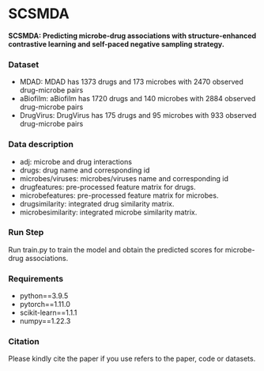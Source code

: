 # SCSMDA
**SCSMDA: Predicting microbe-drug associations with structure-enhanced contrastive learning and self-paced negative sampling strategy.**

### Dataset ###
  * MDAD: MDAD has 1373 drugs and 173 microbes with 2470 observed drug-microbe pairs
  * aBiofilm: aBiofilm has 1720 drugs and 140 microbes with 2884 observed drug-microbe pairs
  * DrugVirus: DrugVirus has 175 drugs and 95 microbes with 933 observed drug-microbe pairs

### Data description ###
* adj: microbe and drug interactions
* drugs: drug name and corresponding id
* microbes/viruses: microbes/viruses name and corresponding id
* drugfeatures: pre-processed feature matrix for drugs.
* microbefeatures: pre-processed feature matrix for microbes.
* drugsimilarity: integrated drug similarity matrix.
* microbesimilarity: integrated microbe similarity matrix.

### Run Step ###
  Run train.py to train the model and obtain the predicted scores for microbe-drug associations.


### Requirements ###
  - python==3.9.5
  - pytorch==1.11.0 
  - scikit-learn==1.1.1
  - numpy==1.22.3


### Citation ###
Please kindly cite the paper if you use refers to the paper, code or datasets.


